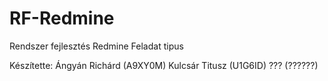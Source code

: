 # RF-Redmine
Rendszer fejlesztés
Redmine Feladat tipus

Készítette:
Ángyán Richárd 	(A9XY0M)
Kulcsár Titusz 	(U1G6ID)
???		          (??????)
